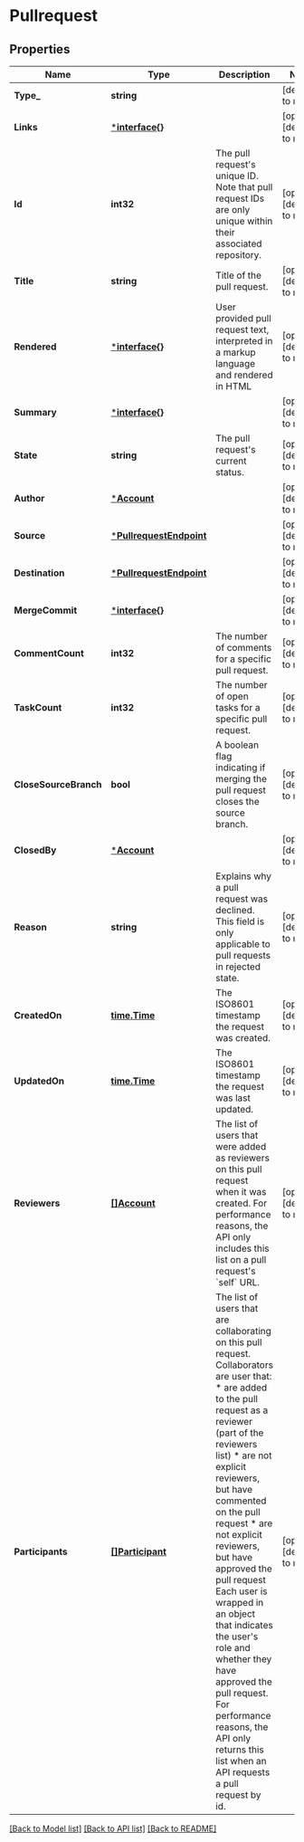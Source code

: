 # Pullrequest

## Properties
Name | Type | Description | Notes
------------ | ------------- | ------------- | -------------
**Type_** | **string** |  | [default to null]
**Links** | [***interface{}**](interface{}.md) |  | [optional] [default to null]
**Id** | **int32** | The pull request&#x27;s unique ID. Note that pull request IDs are only unique within their associated repository. | [optional] [default to null]
**Title** | **string** | Title of the pull request. | [optional] [default to null]
**Rendered** | [***interface{}**](interface{}.md) | User provided pull request text, interpreted in a markup language and rendered in HTML | [optional] [default to null]
**Summary** | [***interface{}**](interface{}.md) |  | [optional] [default to null]
**State** | **string** | The pull request&#x27;s current status. | [optional] [default to null]
**Author** | [***Account**](account.md) |  | [optional] [default to null]
**Source** | [***PullrequestEndpoint**](pullrequest_endpoint.md) |  | [optional] [default to null]
**Destination** | [***PullrequestEndpoint**](pullrequest_endpoint.md) |  | [optional] [default to null]
**MergeCommit** | [***interface{}**](interface{}.md) |  | [optional] [default to null]
**CommentCount** | **int32** | The number of comments for a specific pull request. | [optional] [default to null]
**TaskCount** | **int32** | The number of open tasks for a specific pull request. | [optional] [default to null]
**CloseSourceBranch** | **bool** | A boolean flag indicating if merging the pull request closes the source branch. | [optional] [default to null]
**ClosedBy** | [***Account**](account.md) |  | [optional] [default to null]
**Reason** | **string** | Explains why a pull request was declined. This field is only applicable to pull requests in rejected state. | [optional] [default to null]
**CreatedOn** | [**time.Time**](time.Time.md) | The ISO8601 timestamp the request was created. | [optional] [default to null]
**UpdatedOn** | [**time.Time**](time.Time.md) | The ISO8601 timestamp the request was last updated. | [optional] [default to null]
**Reviewers** | [**[]Account**](account.md) | The list of users that were added as reviewers on this pull request when it was created. For performance reasons, the API only includes this list on a pull request&#x27;s &#x60;self&#x60; URL. | [optional] [default to null]
**Participants** | [**[]Participant**](participant.md) |         The list of users that are collaborating on this pull request.         Collaborators are user that:          * are added to the pull request as a reviewer (part of the reviewers           list)         * are not explicit reviewers, but have commented on the pull request         * are not explicit reviewers, but have approved the pull request          Each user is wrapped in an object that indicates the user&#x27;s role and         whether they have approved the pull request. For performance reasons,         the API only returns this list when an API requests a pull request by         id.          | [optional] [default to null]

[[Back to Model list]](../README.md#documentation-for-models) [[Back to API list]](../README.md#documentation-for-api-endpoints) [[Back to README]](../README.md)

